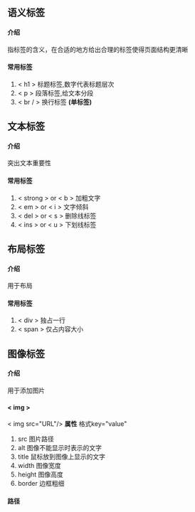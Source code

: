 ## 语义标签

#### 介绍
指标签的含义，在合适的地方给出合理的标签使得页面结构更清晰

#### 常用标签
1. < h1 > 标题标签,数字代表标题层次
2. < p > 段落标签,给文本分段
3. < br / > 换行标签 **(单标签)**

## 文本标签

#### 介绍
突出文本重要性

#### 常用标签
1. < strong > or < b > 加粗文字
2. < em > or < i > 文字倾斜
3. < del > or < s > 删除线标签
4. < ins > or < u > 下划线标签

## 布局标签

#### 介绍
用于布局

#### 常用标签
1. < div > 独占一行
2. < span > 仅占内容大小
   
## 图像标签

#### 介绍

用于添加图片

#### < img >
< img src="URL"/>
**属性**
格式key="value"
1. src 图片路径
2. alt 图像不能显示时表示的文字
3. title 鼠标放到图像上显示的文字
4. width 图像宽度
5. height 图像高度
6. border 边框粗细

#### 路径


